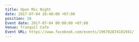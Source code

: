 ```yaml
---
title: Open Mic Night
date: 2017-07-04 10:40:00 +07:00
position: 10
Event date: 2017-07-04 00:00:00 +07:00
Venue: Tranquil Cafe
Event URL: https://www.facebook.com/events/196782874181941/
---
```



